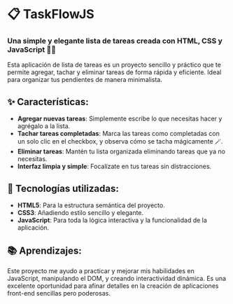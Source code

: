 # 📋 TaskFlowJS

### Una simple y elegante lista de tareas creada con HTML, CSS y JavaScript 📝✨

Esta aplicación de lista de tareas es un proyecto sencillo y práctico que te permite agregar, tachar y eliminar tareas de forma rápida y eficiente. Ideal para organizar tus pendientes de manera minimalista.

## ✨ Características:

- **Agregar nuevas tareas**: Simplemente escribe lo que necesitas hacer y agrégalo a la lista.
- **Tachar tareas completadas**: Marca las tareas como completadas con un solo clic en el checkbox, y observa cómo se tacha mágicamente 🪄.
- **Eliminar tareas**: Mantén tu lista organizada eliminando tareas que ya no necesitas.
- **Interfaz limpia y simple**: Focalízate en tus tareas sin distracciones.

## 🚀 Tecnologías utilizadas:

- **HTML5**: Para la estructura semántica del proyecto.
- **CSS3**: Añadiendo estilo sencillo y elegante.
- **JavaScript**: Para toda la lógica interactiva y la funcionalidad de la aplicación.

## 📚 Aprendizajes:

Este proyecto me ayudo a practicar y mejorar mis habilidades en JavaScript, manipulando el DOM, y creando interactividad dinámica. Es una excelente oportunidad para afinar detalles en la creación de aplicaciones front-end sencillas pero poderosas.

